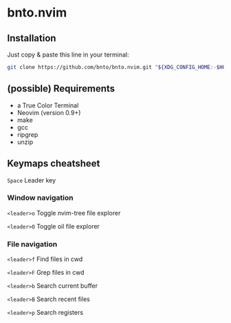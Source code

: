 # bnto.nvim

## Installation

Just copy & paste this line in your terminal:

```sh
git clone https://github.com/bnto/bnto.nvim.git "${XDG_CONFIG_HOME:-$HOME/.config}"/nvim
```

## (possible) Requirements

- a True Color Terminal
- Neovim (version 0.9+)
- make
- gcc
- ripgrep
- unzip

## Keymaps cheatsheet

`Space` Leader key

### Window navigation

`<leader>o` Toggle nvim-tree file explorer

`<leader>O` Toggle oil file explorer

### File navigation

`<leader>f` Find files in cwd

`<leader>F` Grep files in cwd

`<leader>b` Search current buffer

`<leader>B` Search recent files

`<leader>p` Search registers
